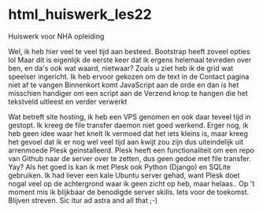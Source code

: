 # html_huiswerk_les22
Huiswerk voor NHA opleiding

Wel, ik heb hier veel te veel tijd aan besteed. Bootstrap heeft zoveel opties lol
Maar dit is eigenlijk de eerste keer dat ik ergens helemaal tevreden over ben, en da's ook wat waard, nietwaar?
Zoals u ziet heb ik de grid wat speelser ingericht. Ik heb ervoor gekozen om de text in de Contact pagina niet af te vangen
Binnenkort komt JavaScript aan de orde en dan is het misschien handiger om een script aan de Verzend knop te hangen die het tekstveld
uitleest en verder verwerkt

Wat betreft site hosting, ik heb een VPS genomen en ook daar teveel tijd in gestopt. Ik kreeg de file transfer daemon niet goed werkend.
Erger nog, ik heb geen idee waar het knelt <angry face> Ik vermoed dat het iets kleins is, maar kreeg het gevoel dat ik er nog wel veel tijd
aan kwijt zou zijn dus uiteindelijk uit arrenmoede Plesk geinstalleerd. Plesk heeft een functionaliteit om een repo van Github naar de server
over te zetten, dus geen gedoe met file transfer. Yay?
Als het goed is kan ik met Plesk ook Python (Django) en SQLite gebruiken. Ik had liever een kale Ubuntu server gehad, want Plesk
doet nogal veel op de achtergrond waar ik geen zicht op heb, maar helaas.. Op 't moment mis ik blijkbaar de benodigde server skills.
Iets voor de toekomst. Blijven streven. Sic itur ad astra and all that ;-)

